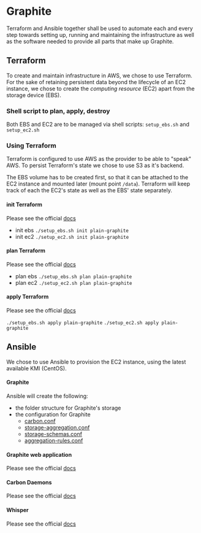 # Graphite

Terraform and Ansible together shall be used to automate each and every step towards setting up, running and maintaining 
the infrastructure as well as the software needed to provide all parts that make up Graphite.

## Terraform
To create and maintain infrastructure in AWS, we chose to use Terraform.
For the sake of retaining persistent data beyond the lifecycle of an EC2 instance, 
we chose to create the _computing resource_ (EC2) apart from the storage device (EBS).

### Shell script to plan, apply, destroy
Both EBS and EC2 are to be managed via shell scripts: `setup_ebs.sh` and `setup_ec2.sh`

### Using Terraform
Terraform is configured to use AWS as the provider to be able to "speak" AWS.
To persist Terraform's state we chose to use S3 as it's backend.

The EBS volume has to be created first, so that it can be attached to the EC2 instance and mounted later (mount point `/data`).
Terraform will keep track of each the EC2's state as well as the EBS' state separately.

#### init Terraform
Please see the official [docs](https://www.terraform.io/docs/commands/init.html)

- init ebs
`./setup_ebs.sh init plain-graphite`
- init ec2
`./setup_ec2.sh init plain-graphite`

#### plan Terraform
Please see the official [docs](https://www.terraform.io/docs/commands/plan.html)

- plan ebs
`./setup_ebs.sh plan plain-graphite`
- plan ec2
`./setup_ec2.sh plan plain-graphite`

#### apply Terraform
Please see the official [docs](https://www.terraform.io/docs/commands/apply.html)

`./setup_ebs.sh apply plain-graphite`
`./setup_ec2.sh apply plain-graphite`



## Ansible
We chose to use Ansible to provision the EC2 instance, using the latest available KMI (CentOS).

#### Graphite

Ansible will create the following:
- the folder structure for Graphite's storage
- the configuration for Graphite
    - [carbon.conf](https://graphite.readthedocs.io/en/latest/config-carbon.html#carbon-conf)
    - [storage-aggregation.conf](https://graphite.readthedocs.io/en/latest/config-carbon.html#storage-aggregation-conf)
    - [storage-schemas.conf](https://graphite.readthedocs.io/en/latest/config-carbon.html#storage-schemas-conf)
    - [aggregation-rules.conf](https://graphite.readthedocs.io/en/latest/config-carbon.html#aggregation-rules-conf)


#### Graphite web application
Please see the official [docs](https://graphite.readthedocs.io/en/latest/config-webapp.html)

#### Carbon Daemons
Please see the official [docs](https://graphite.readthedocs.io/en/latest/carbon-daemons.html)

#### Whisper
Please see the official [docs](https://graphite.readthedocs.io/en/latest/whisper.html)